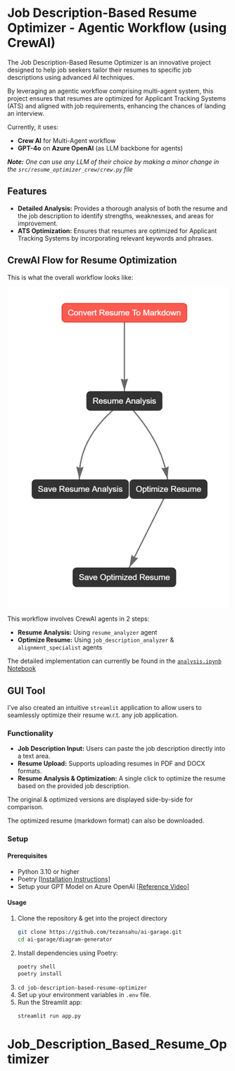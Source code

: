 # Job Description-Based Resume Optimizer - Agentic Workflow (using CrewAI)

The Job Description-Based Resume Optimizer is an innovative project designed to help job seekers tailor their resumes to specific job descriptions using advanced AI techniques. 

By leveraging an agentic workflow comprising multi-agent system, this project ensures that resumes are optimized for Applicant Tracking Systems (ATS) and aligned with job requirements, enhancing the chances of landing an interview.

Currently, it uses:
- **Crew AI** for Multi-Agent workflow
- **GPT-4o** on **Azure OpenAI** (as LLM backbone for agents)

_**Note:** One can use any LLM of their choice by making a minor change in the `src/resume_optimizer_crew/crew.py` file_

## Features

- **Detailed Analysis:** Provides a thorough analysis of both the resume and the job description to identify strengths, weaknesses, and areas for improvement.
- **ATS Optimization:** Ensures that resumes are optimized for Applicant Tracking Systems by incorporating relevant keywords and phrases.

## CrewAI Flow for Resume Optimization

This is what the overall workflow looks like:

![](./assets/resume-optimizer-crewai-flow.png)


This workflow involves CrewAI agents in 2 steps:

- **Resume Analysis:** Using `resume_analyzer` agent
- **Optimize Resume:** Using `job_description_analyzer` & `alignment_specialist` agents

The detailed implementation can currently be found in the [`analysis.ipynb` Notebook](./src/analysis.ipynb)

## GUI Tool

I've also created an intuitive `streamlit` application to allow users to seamlessly optimize their resume w.r.t. any job application.

### Functionality
- **Job Description Input:** Users can paste the job description directly into a text area.
- **Resume Upload:** Supports uploading resumes in PDF and DOCX formats.
- **Resume Analysis & Optimization:** A single click to optimize the resume based on the provided job description.

The original & optimized versions are displayed side-by-side for comparison.

The optimized resume (markdown format) can also be downloaded.

### Setup

#### Prerequisites
- Python 3.10 or higher
- Poetry [[Installation Instructions]](https://python-poetry.org/docs/#installation)
- Setup your GPT Model on Azure OpenAI [[Reference Video]](https://youtu.be/H_1Ge6wxaaE?si=_mv-I8w2VB7D1PhB)

#### Usage
1. Clone the repository & get into the project directory
    ```sh
    git clone https://github.com/tezansahu/ai-garage.git
    cd ai-garage/diagram-generator
    ```
2. Install dependencies using Poetry:
    ```sh
    poetry shell
    poetry install
    ```
3. `cd job-description-based-resume-optimizer`
4. Set up your environment variables in `.env` file.
5. Run the Streamlit app:
    ```sh
    streamlit run app.py
    ```
# Job_Description_Based_Resume_Optimizer
